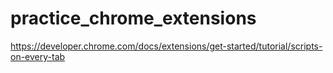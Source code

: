# practice_chrome_extensions

https://developer.chrome.com/docs/extensions/get-started/tutorial/scripts-on-every-tab
